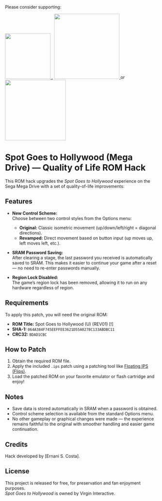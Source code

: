 Please consider supporting:

<a href="https://www.buymeacoffee.com/nani16bit" target="_blank">
  <img src="https://cdn.buymeacoffee.com/buttons/v2/default-yellow.png" width="150" />
</a> 
, 
<a href="https://github.com/sponsors/irmaosver-e">
<img src="https://img.shields.io/badge/GitHub%20Sponsors-brightgreen" width="215" />
</a>
or 
<a href="https://raw.githubusercontent.com/irmaosver-e/SGTH/main/SGTH.zip">
<img src="https://img.shields.io/badge/ItchIO-red" width="200" />
</a>


# Spot Goes to Hollywood (Mega Drive) — Quality of Life ROM Hack

This ROM hack upgrades the *Spot Goes to Hollywood* experience on the Sega Mega Drive with a set of quality-of-life improvements:

## Features
- **New Control Scheme:**  
  Choose between two control styles from the Options menu:  
  - **Original:** Classic isometric movement (up/down/left/right = diagonal directions).
  - **Revamped:** Direct movement based on button input (up moves up, left moves left, etc.).
  
- **SRAM Password Saving:**  
  After clearing a stage, the last password you received is automatically saved to SRAM. This makes it easier to continue your game after a reset — no need to re-enter passwords manually.

- **Region Lock Disabled:**  
  The game’s region lock has been removed, allowing it to run on any hardware regardless of region.

## Requirements
To apply this patch, you will need the original ROM:

- **ROM Title:** Spot Goes to Hollywood (U) (REV01) [!]
- **SHA-1:** `064A384F745EEFFEE3621D55A0278C133ABDBC11`
- **CRC32:** `BDAD1CBC`

## How to Patch
1. Obtain the required ROM file.
2. Apply the included `.ips` patch using a patching tool like [Floating IPS (Flips)](https://www.romhacking.net/utilities/1040/).
3. Load the patched ROM on your favorite emulator or flash cartridge and enjoy!

## Notes
- Save data is stored automatically in SRAM when a password is obtained.
- Control scheme selection is available from the standard Options menu.
- No other gameplay or graphical changes were made — the experience remains faithful to the original with smoother handling and easier game continuation.

## Credits
Hack developed by [Ernani S. Costa].

## License
This project is released for free, for preservation and fan enjoyment purposes.  
*Spot Goes to Hollywood* is owned by Virgin Interactive.
